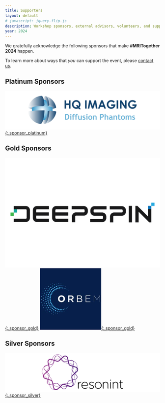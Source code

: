```yaml
--- 
title: Supporters
layout: default
# javascript: jquery.flip.js
description: Workshop sponsors, external advisors, volunteers, and supporting researcher
year: 2024
--- 
```

We gratefully acknowledge the following sponsors that make **#MRITogether 2024** happen.

To learn more about ways that _you_ can support the event, please [contact us](mailto:mritogether@esmrmb.org).

## Platinum Sponsors
<!-- <div id="grid-containter">
        <div class="card-grid">
          <img class="front_platinum" src="images/sponsors/HQ_Imaging.png" alt="HQ Imaging Logo">
          <div class="back_platinum">Back</div>
        </div>
      </div>
<script type="text/javascript">


      $(function(){
        // prettyPrint();
        
        $(".card-grid").flip({
          trigger: 'hover',
          axis: 'x',
          front: '.front_platinum',
          back: '.back_platinum'
        });
        
      });
        
    </script> -->
 
[![HQ Imaging Logo](images/sponsors/HQ_Imaging-01.png){:.sponsor_platinum}](//hq-imaging.com/)

## Gold Sponsors
<!-- <div id="grid-containter">
<div class="card-grid_gold">
  <img class="front_gold" src="images/sponsors/CMRI-logo-01.png" alt="CaliberMRI Logo">
  <div class="back_gold">Back</div>
</div>
</div>
<script type="text/javascript">       
  $(function(){    
    $(".card-grid_gold").flip({
      trigger: 'hover',
      axis: 'x',
      front: '.front_gold',
      back: '.back_gold'
    });
    
  });
</script> -->

[![Deepspin logo](images/sponsors/DEEPSPIN_logo.png){:.sponsor_gold}](https://www.deepspin.io/)
[![Orbem AI logo](images/sponsors/orbem_ai_logo_linkedin.jfif){:.sponsor_gold}](https://orbem.ai/)
<br>

## Silver Sponsors
[![Resonint logo](images/sponsors/resonint.png){:.sponsor_silver}](https://www.resonint.com/)


<br>

<!-- ### Individual Sponsors
We greatly appreciate the contributions from our donating attendees
* Lars Kasper
* Aad van der Lugt
* Pierre-Antoine Eliat
* Edwin Oei
* Fernanda Ribeiro
* Benedikt Poser

### Fancy to help organizing?

We'll need volunteers to help us with technical aspects, the social gathering platform, video editing captioning and uploading, and communications and social media management, and we'd love to have you on board!
[contact us](mailto:mritogether@esmrmb.org) when you want to know more! -- let's [**#MRITogether**](https://twitter.com/hashtag/MRITogether)!

We greatly acknowledge our volunteers who helped up in organisation:
* Jana Zhang for her great help in organizing the PubQuiz

![image](images/THgreenglobe.png){: style="width: 20%; height: 20%"} -->

